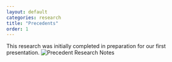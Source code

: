 ```yaml
---
layout: default
categories: research
title: "Precedents"
order: 1
---
```


This research was initially completed in preparation for our first presentation.
![Precedent Research Notes]({{site.imageurl}}/week1-notes.jpg)
